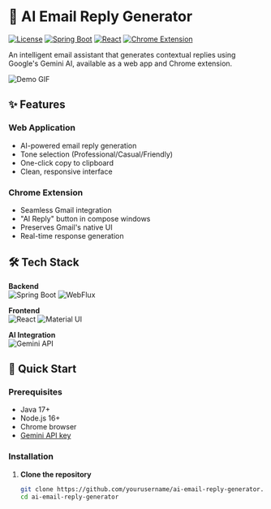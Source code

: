 # 📧 AI Email Reply Generator

[![License](https://img.shields.io/badge/license-MIT-blue.svg)](LICENSE)
[![Spring Boot](https://img.shields.io/badge/Spring%20Boot-3.1-green.svg)](https://spring.io/projects/spring-boot)
[![React](https://img.shields.io/badge/React-18-blue.svg)](https://reactjs.org/)
[![Chrome Extension](https://img.shields.io/badge/Chrome%20Extension-MV3-lightgrey.svg)](https://developer.chrome.com/docs/extensions/mv3/)

An intelligent email assistant that generates contextual replies using Google's Gemini AI, available as a web app and Chrome extension.

![Demo GIF](demo.gif) <!-- Add your demo GIF here -->

## ✨ Features

### Web Application
- AI-powered email reply generation
- Tone selection (Professional/Casual/Friendly)
- One-click copy to clipboard
- Clean, responsive interface

### Chrome Extension
- Seamless Gmail integration
- "AI Reply" button in compose windows
- Preserves Gmail's native UI
- Real-time response generation

## 🛠️ Tech Stack

**Backend**  
![Spring Boot](https://img.shields.io/badge/-Spring%20Boot-6DB33F?logo=spring&logoColor=white)
![WebFlux](https://img.shields.io/badge/-WebFlux-6DB33F?logo=spring&logoColor=white)

**Frontend**  
![React](https://img.shields.io/badge/-React-61DAFB?logo=react&logoColor=white)
![Material UI](https://img.shields.io/badge/-Material%20UI-0081CB?logo=mui&logoColor=white)

**AI Integration**  
![Gemini API](https://img.shields.io/badge/-Gemini%20API-4285F4?logo=google&logoColor=white)

## 🚀 Quick Start

### Prerequisites
- Java 17+
- Node.js 16+
- Chrome browser
- [Gemini API key](https://ai.google.dev/)

### Installation

1. **Clone the repository**
   ```bash
   git clone https://github.com/yourusername/ai-email-reply-generator.git
   cd ai-email-reply-generator
